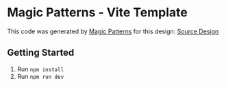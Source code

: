# Magic Patterns - Vite Template

This code was generated by [Magic Patterns](https://magicpatterns.com) for this design: [Source Design](https://www.magicpatterns.com/c/uydbt1t4jupap8bnmrt72z)

## Getting Started

1. Run `npm install`
2. Run `npm run dev`
